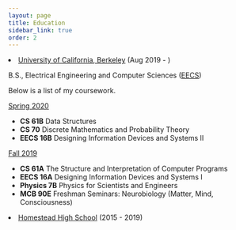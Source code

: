 ```yaml
---
layout: page
title: Education
sidebar_link: true
order: 2
---
```



<li><a href="https://berkeley.edu">University of California, Berkeley</a> (Aug 2019 - )


<p>B.S., Electrical Engineering and Computer Sciences (<a href="https://eecs.berkeley.edu">EECS</a>)</p>

<p>Below is a list of my coursework.</p>

<div>
<u>Spring 2020</u>
<ul>
  <li><b>CS 61B</b> Data Structures</li>
  <li><b>CS 70</b> Discrete Mathematics and Probability Theory</li>
  <li><b>EECS 16B</b> Designing Information Devices and Systems II</li>
</ul></div>

<div>
<u>Fall 2019</u>
<ul>
  <li><b>CS 61A</B> The Structure and Interpretation of Computer Programs</li>
  <li><b>EECS 16A</b> Designing Information Devices and Systems I</li>
  <li><b>Physics 7B</b> Physics for Scientists and Engineers</li>
  <li><b>MCB 90E</b> Freshman Seminars: Neurobiology (Matter, Mind, Consciousness)</li>
</ul></div>

</li>

<li><a href="https://hhs.fuhsd.org">Homestead High School</a> (2015 - 2019)
